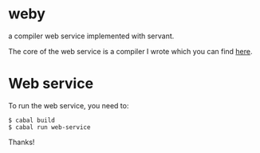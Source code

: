 # weby
a compiler web service implemented with servant.

The core of the web service is a compiler I wrote which you can find [here](https://github.com/jobhdez/pyhs).

# Web service

To run the web service, you need to:

```
$ cabal build
$ cabal run web-service
```

Thanks!
